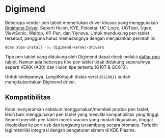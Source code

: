 # Digimend

Beberapa vendor pen tablet memerlukan driver khusus yang menggunakan [Digimend Driver](http://digimend.github.io). Seperti Huion, KYE, Polostar, UC-Logic, UGTizer, Ugee, ViewSonic, Waltop, XP-Pen, dan Yiynova. Untuk mendukung pen tablet tersebut, pengguna harus memasangnya dengan menjalankan perintah ini.

```sh
doas xbps-install -Sy digimend-kernel-drivers
```

Tipe pen tablet yang didukung oleh Digimend dapat dicek melalui [daftar pen tablet](https://digimend.github.io/tablets). Namun ada beberapa tipe pen tablet tidak didukung sepenuhnya seperti VEIKK (A30) dan Huion tipe tertentu (G10T & GC610).

Untuk kedepannya, LangitKetujuh diatas versi `20210921` sudah mengikutsertakan Digimend driver.

## Kompatibilitas

Kami menyarankan sebelum menggunakan/membeli produk pen tablet, lebih baik menggunakan pen tablet yang memiliki kompatibilitas yang tinggi. Seperti memilih pen tablet merek wacom yang mudah digunakan, tinggal dicolokkan ke port usb dan langsung tersambung secara otomatis. Terlebih lagi memiliki integrasi dengan pengaturan sistem di KDE Plasma.
